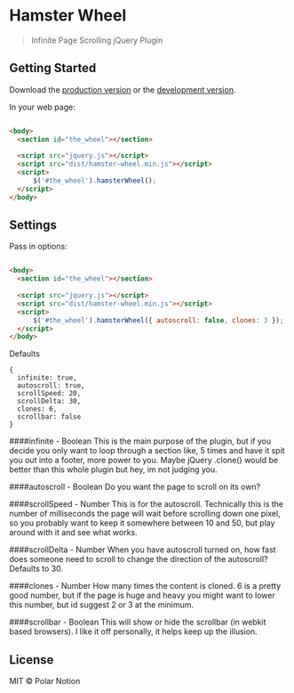 # Hamster Wheel

> Infinite Page Scrolling jQuery Plugin


## Getting Started

Download the [production version][min] or the [development version][max].

[min]: https://raw.githubusercontent.com/PolarNotion/hamsterwheel/master/dist/jquery.hamster-wheel.min.js
[max]: https://raw.githubusercontent.com/PolarNotion/hamsterwheel/master/dist/jquery.hamster-wheel.js

In your web page:

```html

<body>
  <section id="the_wheel"></section>
  
  <script src="jquery.js"></script>
  <script src="dist/hamster-wheel.min.js"></script>
  <script>
      $('#the_wheel').hamsterWheel();
  </script>
</body>
```


## Settings

Pass in options: 
```html

<body>
  <section id="the_wheel"></section>
  
  <script src="jquery.js"></script>
  <script src="dist/hamster-wheel.min.js"></script>
  <script>
      $('#the_wheel').hamsterWheel({ autoscroll: false, clones: 3 });
  </script>
</body>
```

Defaults
```
{
  infinite: true,
  autoscroll: true,
  scrollSpeed: 20,
  scrollDelta: 30,
  clones: 6,
  scrollbar: false
}
```

####infinite - Boolean
This is the main purpose of the plugin, but if you decide you only want to loop through a section like, 5 times and have it spit you out into a footer, more power to you. Maybe jQuery .clone() would be better than this whole plugin but hey, im not judging you.

####autoscroll - Boolean
Do you want the page to scroll on its own?

####scrollSpeed - Number
This is for the autoscroll. Technically this is the number of milliseconds the page will wait before scrolling down one pixel, so you probably want to keep it somewhere between 10 and 50, but play around with it and see what works.

####scrollDelta - Number
When you have autoscroll turned on, how fast does someone need to scroll to change the direction of the autoscroll? Defaults to 30. 

####clones - Number
How many times the content is cloned. 6 is a pretty good number, but if the page is huge and heavy you might want to lower this number, but id suggest 2 or 3 at the minimum. 

####scrollbar - Boolean
This will show or hide the scrollbar (in webkit based browsers). I like it off personally, it helps keep up the illusion.

## License

MIT © Polar Notion
